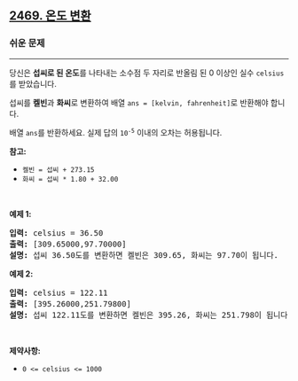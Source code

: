 <h2><a href="https://leetcode.com/problems/convert-the-temperature">2469. 온도 변환</a></h2><h3>쉬운 문제</h3><hr><p>당신은 <strong>섭씨로 된 온도</strong>를 나타내는 소수점 두 자리로 반올림 된 0 이상인 실수 <code>celsius</code>를 받았습니다.</p>

<p>섭씨를 <strong>켈빈</strong>과 <strong>화씨</strong>로 변환하여 배열 <code>ans = [kelvin, fahrenheit]</code>로 반환해야 합니다.</p>

<p>배열 <code>ans</code>를 반환하세요. 실제 답의 <code>10<sup>-5</sup></code> 이내의 오차는 허용됩니다.</p>

<p><strong>참고:</strong></p>

<ul>
    <li><code>켈빈 = 섭씨 + 273.15</code></li>
    <li><code>화씨 = 섭씨 * 1.80 + 32.00</code></li>
</ul>

<p>&nbsp;</p>
<p><strong class="example">예제 1:</strong></p>

<pre>
<strong>입력:</strong> celsius = 36.50
<strong>출력:</strong> [309.65000,97.70000]
<strong>설명:</strong> 섭씨 36.50도를 변환하면 켈빈은 309.65, 화씨는 97.70이 됩니다.
</pre>

<p><strong class="example">예제 2:</strong></p>

<pre>
<strong>입력:</strong> celsius = 122.11
<strong>출력:</strong> [395.26000,251.79800]
<strong>설명:</strong> 섭씨 122.11도를 변환하면 켈빈은 395.26, 화씨는 251.798이 됩니다.
</pre>

<p>&nbsp;</p>
<p><strong>제약사항:</strong></p>

<ul>
    <li><code>0 &lt;= celsius &lt;= 1000</code></li>
</ul>